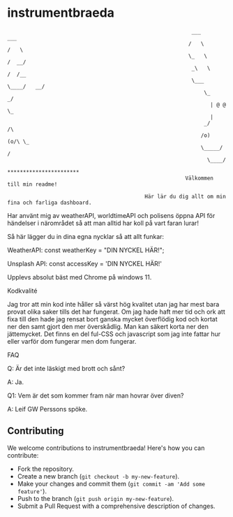 # instrumentbraeda
                                                               ___            ___
                                                              /   \          /   \
                                                              \_   \        /  __/
                                                               _\   \      /  /__
                                                               \___  \____/   __/
                                                                   \_       _/
                                                                     | @ @  \_
                                                                     |
                                                                   _/     /\
                                                                  /o)  (o/\ \_
                                                                  \_____/ /
                                                                    \____/
                                                              ***********************
                                                             Välkommen till min readme! 
                                                      
                                                Här lär du dig allt om min fina och farliga dashboard.
                                                

Har använt mig av weatherAPI, worldtimeAPI och polisens öppna API för händelser i närområdet så att man alltid har koll på vart faran lurar!

Så här lägger du in dina egna nycklar så att allt funkar:

WeatherAPI:
const weatherKey = "DIN NYCKEL HÄR!";

Unsplash API:
const accessKey = 'DIN NYCKEL HÄR!'

Upplevs absolut bäst med Chrome på windows 11.

Kodkvalité

Jag tror att min kod inte håller så värst hög kvalitet utan jag har mest bara provat olika saker tills det har fungerat. Om jag hade haft mer tid och ork att fixa till den hade jag rensat bort ganska mycket överflödig kod och kortat ner den samt gjort den mer överskådlig. Man kan säkert korta ner den jättemycket. Det finns en del ful-CSS och javascript som jag inte fattar hur eller varför dom fungerar men dom fungerar.

FAQ

Q: Är det inte läskigt med brott och sånt?

A: Ja.

Q1: Vem är det som kommer fram när man hovrar över diven?

A: Leif GW Perssons spöke.

## Contributing
We welcome contributions to instrumentbraeda! Here's how you can contribute:
- Fork the repository.
- Create a new branch (`git checkout -b my-new-feature`).
- Make your changes and commit them (`git commit -am 'Add some feature'`).
- Push to the branch (`git push origin my-new-feature`).
- Submit a Pull Request with a comprehensive description of changes.
